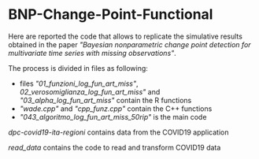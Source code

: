# BNP-Change-Point-Functional

Here are reported the code that allows to replicate the simulative results obtained in the paper *"Bayesian nonparametric change point detection for multivariate time series with missing observations"*.

The process is divided in files as following: 

  - files *"01_funzioni_log_fun_art_miss"*, *02_verosomiglianza_log_fun_art_miss"* and *"03_alpha_log_fun_art_miss"* contain the R functions 
  - *"wade.cpp"* and *"cpp_funz.cpp"* contain the C++ functions 
  - *"043_algoritmo_log_fun_art_miss_50rip"* is the main code 

*dpc-covid19-ita-regioni* contains data from the COVID19 application 

*read_data* contains the code to read and transform COVID19 data 
